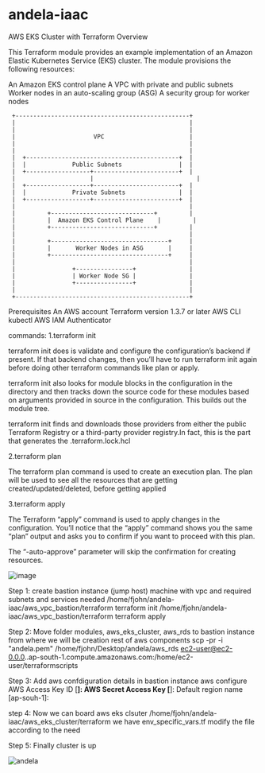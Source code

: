 # andela-iaac

AWS EKS Cluster with Terraform
Overview

This Terraform module provides an example implementation of an Amazon Elastic Kubernetes Service (EKS) cluster. The module provisions the following resources:

An Amazon EKS control plane
A VPC with private and public subnets
Worker nodes in an auto-scaling group (ASG)
A security group for worker nodes

     +-------------------------------------------------+
     |                                                 |
     |                                                 |
     |                      VPC                        |
     |                                                 |
     |                                                 |
     |  +-------------------------------------------+  |
     |  |             Public Subnets                |  |
     |  +------------------+------------------------+  |
     |                     |                             |
     |  +------------------+------------------------+  |
     |  |             Private Subnets               |  |
     |  +------------------+------------------------+  |
     |                                                 |
     |         +-----------------------------+         |
     |         |  Amazon EKS Control Plane    |         |
     |         +-----------------------------+         |
     |                                                 |
     |         +---------------------------------+     |
     |         |       Worker Nodes in ASG       |     |
     |         +---------------------------------+     |
     |                                                 |
     |                +----------------+               |
     |                | Worker Node SG |               |
     |                +----------------+               |
     |                                                 |
     +-------------------------------------------------+

Prerequisites
An AWS account
Terraform version 1.3.7 or later
AWS CLI
kubectl
AWS IAM Authenticator

commands:
1.terraform init

terraform init does is validate and configure the configuration’s backend if present. If that backend changes, then you’ll have to run terraform init again before doing other terraform commands like plan or apply.

terraform init also looks for module blocks in the configuration in the directory and then tracks down the source code for these modules based on arguments provided in source in the configuration. This builds out the module tree.

terraform init finds and downloads those providers from either the public Terraform Registry or a third-party provider registry.In fact, this is the part that generates the .terraform.lock.hcl


2.terraform plan

The terraform plan command is used to create an execution plan. The plan will be used to see all the resources that are getting created/updated/deleted, before getting applied

3.terraform apply

The Terraform “apply” command is used to apply changes in the configuration. You’ll notice that the “apply” command shows you the same “plan” output and asks you to confirm if you want to proceed with this plan.

The “-auto-approve” parameter will skip the confirmation for creating resources.

![image](https://user-images.githubusercontent.com/20705864/226191959-1a9b21b3-1fce-4c54-afd0-d83397a16db5.png)

Step 1:
create bastion instance (jump host) machine with vpc and required subnets and services needed
/home/fjohn/andela-iaac/aws_vpc_bastion/terraform terraform init
/home/fjohn/andela-iaac/aws_vpc_bastion/terraform terraform apply

Step 2: 
Move  folder modules, aws_eks_cluster, aws_rds to bastion instance from where we will be creation rest of aws components
scp -pr  -i "andela.pem" /home/fjohn/Desktop/andela/aws_rds  ec2-user@ec2-0.0.0..ap-south-1.compute.amazonaws.com:/home/ec2-user/terraformscripts

Step 3:
Add aws confdiguration details in bastion instance 
aws configure
AWS Access Key ID [****************]: 
AWS Secret Access Key [****************]: 
Default region name [ap-souh-1]: 

step 4:
Now we can board aws eks clsuter
/home/fjohn/andela-iaac/aws_eks_cluster/terraform
we have env_specific_vars.tf modify the file according to the need

Step 5: 
Finally cluster is up 

![andela](https://user-images.githubusercontent.com/20705864/226265489-f5129dd5-c9ea-435b-8b5b-5e110b0112e9.png)
